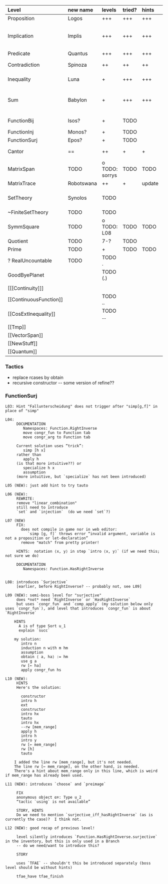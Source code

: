 
| Level                  | new name   | levels         | tried? | hints  | story  | summary    | picture     | optional changes                                                      |
|:-----------------------|:-----------|:---------------|:-------|:-------|:-------|:-----------|:------------|:----------------------------------------------------------------------|
| Proposition            | Logos      | +++            | +++    | +++    | +++    | +          | +++         |                                                                       |
| Implication            | Implis     | +++            | +++    | +++    | ++     | o (update) | +++         | (check trans tactic for implications? -- Jon has added it to level 9) |
| Predicate              | Quantus    | +++            | +++    | +++    | +++    | +          | +++         |                                                                       |
| Contradiction          | Spinoza    | ++             | ++     | ++     | ++     |            | +++         | add WLOG tactic?  ad TFAE tactics?                                    |
| Inequality             | Luna       | +              | +++    | +++    | +++    |            | +++         | add some help for Analysis-level                                      |
| Sum                    | Babylon    | +              | +++    | +++    | +++    |            | +++         | TODO: add sum over zeroes, adding over singleton                      |
| FunctionBij            | Isos?      | +              | TODO   |        | TODO   |            | TODO        | remove linear_combination                                             |
| FunctionInj            | Monos?     | +              | TODO   |        | TODO   |            | TODO        |                                                                       |
| FunctionSurj           | Epos?      | +              | TODO   |        | TODO   |            | TODO        |                                                                       |
| Cantor                 | ==         | ++             | +      | +      | +      |            | +++         | move first problem somewhere else                                     |
| MatrixSpan             | TODO       | o TODO: sorrys | TODO   | TODO   | TODO   |            | TODO        |                                                                       |
| MatrixTrace            | Robotswana | ++             | +      | update | update |            | +++         |                                                                       |
| SetTheory              | Synolos    | TODO           |        |        |        |            | ??          | (add intervals?? -- only necessary for analysis)                      |
| ~FiniteSetTheory       | TODO       | TODO           |        |        |        |            | TODO        |                                                                       |
| SymmSquare             | TODO       | o TODO: L08    | TODO   | TODO   | TODO   |            | TODO        |                                                                       |
| Quotient               | TODO       | 7-?            | TODO   |        | TODO   |            | TODO        |                                                                       |
| Prime                  | TODO       | +              | TODO   | TODO   | TODO   |            | TODO        |                                                                       |
| ? RealUncountable      | TODO       | TODO .         |        |        |        |            |             |                                                                       |
| GoodByePlanet          |            | TODO (.)       |        |        |        |            | Spacecraft? |                                                                       |
|                        |            |                |        |        |        |            |             |                                                                       |
| [[[Continuity]]]       |            |                |        |        |        |            |             |                                                                       |
| [[ContinuousFunction]] |            | TODO ..        |        |        |        |            |             |                                                                       |
| [[CosExtInequality]]   |            | TODO ...       |        |        |        |            |             |                                                                       |
|                        |            |                |        |        |        |            |             |                                                                       |
| [[Tmp]]                |            |                |        |        |        |            |             |                                                                       |
| [[VectorSpan]]         |            |                |        |        |        |            |             |                                                                       |
| [[NewStuff]]           |            |                |        |        |        |            |             |                                                                       |
| [[Quantum]]            |            |                |        |        |        |            |             |                                                                       |

### Tactics

- replace rcases by obtain
- recursive constructor -- some version of refine??


### FunctionSurj
````
L03: Hint "Fallunterscheidung" does not trigger after "simp[g,f]" in place of "simp"
  
L04:     
     DOCUMENTATION
        Namespaces: Function.RightInverse
        move congr_fun to Function tab
        move congr_arg to Function tab
        
     Current solution uses “trick”:   
        simp [h x]
     rather than
        apply h 
     (is that more intuitive??) or
        specialize h x 
        assumption
     (more intuitive, but `specialize` has not been introduced)
     
L05 (NEW): just add hint to try tauto
    
L06 (NEW):
     REWRITE:
     remove "linear_combination"
     still need to introduce
     `set` and `injection`  (do we need `set`?)
     
L07 (NEW)
     FIX:
       does not compile in game nor in web editor:
          `simp [g, f]` throws error “invalid argument, variable is not a proposition or let-declaration”
       remove "match" from pretty printer!
     
     HINTS:  notation ⟨x, y⟩ in step `intro ⟨x, y⟩` (if we need this; not sure we do)

     DOCUMENTATION
        Namespaces: Function.HasRightInverse
   

L08: introduces `Surjective` 
     [earlier, before RightInverse? -- probably not, see L09]

L09 (NEW): semi-boss level for "surjective"
     does *not* need `RightInverse` or `HasRightInverse`
     but uses `congr_fun` and `comp_apply` (my solution below only uses `congr_fun`), and level that introduces `congr_fun` is about `RightInverse`

    HINTS
      A is of type Sort u_1 
      explain `succ`

    my solution:
       intro n
       induction n with m hm
       assumption
       obtain ⟨ a, ha⟩ := hm
       use g a
       rw [← ha]
       apply congr_fun hs

L10 (NEW):
     HINTS
     Here's the solution:
     
       constructor
       intro h
       ext
       constructor
       intro hx
       tauto
       intro hx
       --rw [mem_range]
       apply h
       intro h
       intro y
       rw [← mem_range]
       rw [h]
       tauto

    I added the line rw [mem_range], but it's not needed.
    The line rw [← mem_range], on the other hand, is needed.
    There's a hint about mem_range only in this line, which is weird if mem_range has already been used.
     
L11 (NEW): introduces `choose` and `preimage`

     FIX
     anonymous object α✝: Type u_2
     “tactic `using` is not available”
     
     STORY, HINTS
     Do we need to mention `surjective_iff_hasRightInverse` (as is currently the case)?  I think not.

L12 (NEW): good recap of previous level! 

     level silently introduces `Function.HasRightInverse.surjective` in the inventory, but this is only used in a Branch
     -- do we need/want to introduce this?  

     STORY

     uses `TFAE` -- shouldn't this be introduced separately (boss level should be without hints)
     
     tfae_have tfae_finish
     
     
     
````
